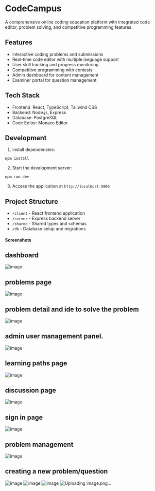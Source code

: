 
# CodeCampus

A comprehensive online coding education platform with integrated code editor, problem solving, and competitive programming features.

## Features

- Interactive coding problems and submissions
- Real-time code editor with multiple language support
- User skill tracking and progress monitoring
- Competitive programming with contests
- Admin dashboard for content management
- Examiner portal for question management

## Tech Stack

- Frontend: React, TypeScript, Tailwind CSS
- Backend: Node.js, Express
- Database: PostgreSQL
- Code Editor: Monaco Editor

## Development

1. Install dependencies:
```bash
npm install
```

2. Start the development server:
```bash
npm run dev
```

3. Access the application at `http://localhost:5000`

## Project Structure

- `/client` - React frontend application
- `/server` - Express backend server
- `/shared` - Shared types and schemas
- `/db` - Database setup and migrations

#### Screenshots

## dashboard
![image](https://github.com/user-attachments/assets/6d988e90-87a9-418b-8816-aca7adab3b8e)

## problems page
![image](https://github.com/user-attachments/assets/dc18896c-e443-480a-b001-a43d68e56c09)

## problem detail and ide to solve the problem
![image](https://github.com/user-attachments/assets/4ff8f04c-3b93-45be-947c-04f3b423d967)

## admin user management panel.
![image](https://github.com/user-attachments/assets/41b2d027-a8db-4022-bca4-1f73f95bb44a)

## learning paths page
![image](https://github.com/user-attachments/assets/2b6da51e-43db-4fac-af77-468dfbf92bab)

## discussion page
![image](https://github.com/user-attachments/assets/f13bd9e2-2e06-469d-a75d-4b371011c639)

## sign in page
![image](https://github.com/user-attachments/assets/b1f65d68-682e-4e0d-ba42-f4ed67b63b33)

## problem management
![image](https://github.com/user-attachments/assets/7115038b-18bb-4cbf-adfe-5023631d37ab)
## creating a new problem/question
![image](https://github.com/user-attachments/assets/623f12f2-1e44-4e97-a7c1-767836e3fadd)
![image](https://github.com/user-attachments/assets/5e2123e3-18b4-435e-83a0-079fe828513b)
![image](https://github.com/user-attachments/assets/0f522dbd-d86f-4d55-bdd5-720b20d3f56d)
![Uploading image.png…]()
